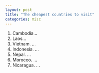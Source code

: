 ```yaml
---
layout: post
title: "The cheapest countries to visit"
categories: misc
---
```

1. Cambodia...
2. Laos... 
3. Vietnam. ...
4. Indonesia. ...
5. Nepal. ...
6. Morocco. ...
7. Nicaragua. ...

